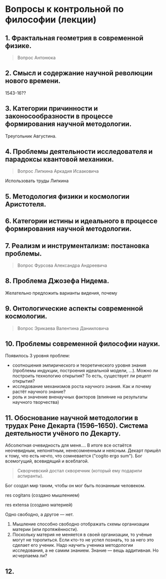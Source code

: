 # Вопросы к контрольной по философии (лекции)

## 1. Фрактальная геометрия в современной физике.
> Вопрос Антонюка

## 2. Смысл и содержание научной революции нового времени.

1543-16??


## 3. Категории причинности и законосообразности в процессе формирования научной методологии.

Треугольник Августина.


## 4. Проблемы деятельности исследователя и парадоксы квантовой механики.
> Вопрос Липкина Аркадия Исааковича

Использовать труды Липкина


## 5. Методология физики и космологии Аристотеля.


## 6. Категории истины и идеального в процессе формирования научной методологии.


## 7. Реализм и инструментализм: постановка проблемы.
> Вопрос Фурсова Александра Андреевича


## 8. Проблема Джозефа Нидема.

Желательно предложить варианты видения, почему


## 9. Онтологические аспекты современной космологии.
> Вопрос Эрикаева Валентина Данииловича


## 10. Проблемы современной философии науки.

Появилось 3 уровня проблем:
- соотношения эмпирического и теоретического уровня знания (проблемы индукции, построения идеальной модели, ...). Можно ли построить технологию открытия? То есть, существует ли рецепт открытия?
- исследование механизмов роста научного знания. Как и почему растёт научного знание?
- роль и значение вненаучных факторов (влияние на результаты научного творчества)


## 11. Обоснование научной методологии в трудах Рене Декарта (1596–1650). Система деятельности учёного по Декарту.

Абсолютная очевидность для меня....
В итоге все остаётся неочевидным, непонятным, ненесомненным и неясным.
Декарт пришёл к тому, что есть нечто, что сомневается ("cogito ergo sum").
Бог всемогущий, всевидящий и всеблагой.
> Скворчевский достал скворечник (который ему подарили аспиранты).

Бог создал мир таким, чтобы он мог быть познанным человеком.

res cogitans (создано мышлением)

res extensa (создано материей)

Одно свободно, а другое — нет.

1. Мышление способно свободно отображать схемы организации материи (или протяжённости).
2. Поскольку материя не меняется в своей организации, то учёные могут не торопиться. Если кто-то не успел познать, то за него это сделает его ученик. Надо научить ученика методологии исследования, а не самим знанием. Знание — вещь аддитивная. Но исчерпаема ли?


## 12.